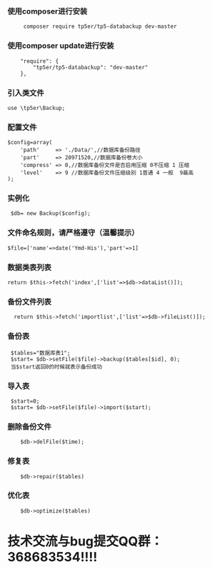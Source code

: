 

### 使用composer进行安装
~~~
     composer require tp5er/tp5-databackup dev-master
~~~

### 使用composer update进行安装
~~~
    "require": {
        "tp5er/tp5-databackup": "dev-master"
    },
~~~

### 引入类文件
~~~
use \tp5er\Backup;
~~~

### 配置文件
~~~
$config=array(
    'path'     => './Data/',//数据库备份路径
    'part'     => 20971520,//数据库备份卷大小
    'compress' => 0,//数据库备份文件是否启用压缩 0不压缩 1 压缩
    'level'    => 9 //数据库备份文件压缩级别 1普通 4 一般  9最高
);
~~~

### 实例化
~~~
 $db= new Backup($config);
~~~

### 文件命名规则，请严格遵守（温馨提示）
~~~
$file=['name'=>date('Ymd-His'),'part'=>1]
~~~

### 数据类表列表
~~~
return $this->fetch('index',['list'=>$db->dataList()]);
~~~
### 备份文件列表
~~~
  return $this->fetch('importlist',['list'=>$db->fileList()]);
~~~

### 备份表
~~~
 $tables="数据库表1";
 $start= $db->setFile($file)->backup($tables[$id], 0);
 当$start返回0的时候就表示备份成功
~~~

### 导入表
~~~
 $start=0;
 $start= $db->setFile($file)->import($start);
~~~

### 删除备份文件
~~~
    $db->delFile($time);
~~~

### 修复表
~~~
    $db->repair($tables)
~~~

### 优化表
~~~
    $db->optimize($tables)
~~~

# 技术交流与bug提交QQ群：368683534!!!!
